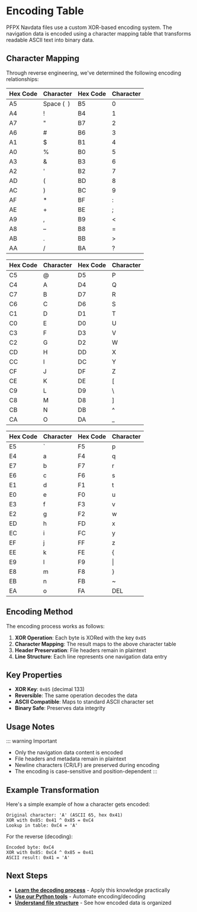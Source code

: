 # Encoding Table

PFPX Navdata files use a custom XOR-based encoding system. The navigation data is encoded using a character mapping table that transforms readable ASCII text into binary data.

## Character Mapping

Through reverse engineering, we've determined the following encoding relationships:

| Hex Code | Character | Hex Code | Character |
|----------|-----------|----------|-----------|
| A5 | Space (` `) | B5 | 0 |
| A4 | ! | B4 | 1 |
| A7 | " | B7 | 2 |
| A6 | # | B6 | 3 |
| A1 | $ | B1 | 4 |
| A0 | % | B0 | 5 |
| A3 | & | B3 | 6 |
| A2 | ' | B2 | 7 |
| AD | ( | BD | 8 |
| AC | ) | BC | 9 |
| AF | * | BF | : |
| AE | + | BE | ; |
| A9 | , | B9 | < |
| A8 | – | B8 | = |
| AB | . | BB | > |
| AA | / | BA | ? |

| Hex Code | Character | Hex Code | Character |
|----------|-----------|----------|-----------|
| C5 | @ | D5 | P |
| C4 | A | D4 | Q |
| C7 | B | D7 | R |
| C6 | C | D6 | S |
| C1 | D | D1 | T |
| C0 | E | D0 | U |
| C3 | F | D3 | V |
| C2 | G | D2 | W |
| CD | H | DD | X |
| CC | I | DC | Y |
| CF | J | DF | Z |
| CE | K | DE | [ |
| C9 | L | D9 | \ |
| C8 | M | D8 | ] |
| CB | N | DB | ^ |
| CA | O | DA | _ |

| Hex Code | Character | Hex Code | Character |
|----------|-----------|----------|-----------|
| E5 | ` | F5 | p |
| E4 | a | F4 | q |
| E7 | b | F7 | r |
| E6 | c | F6 | s |
| E1 | d | F1 | t |
| E0 | e | F0 | u |
| E3 | f | F3 | v |
| E2 | g | F2 | w |
| ED | h | FD | x |
| EC | i | FC | y |
| EF | j | FF | z |
| EE | k | FE | { |
| E9 | l | F9 | \| |
| E8 | m | F8 | } |
| EB | n | FB | ~ |
| EA | o | FA | DEL |

## Encoding Method

The encoding process works as follows:

1. **XOR Operation**: Each byte is XORed with the key `0x85`
2. **Character Mapping**: The result maps to the above character table
3. **Header Preservation**: File headers remain in plaintext
4. **Line Structure**: Each line represents one navigation data entry

## Key Properties

- **XOR Key**: `0x85` (decimal 133)
- **Reversible**: The same operation decodes the data
- **ASCII Compatible**: Maps to standard ASCII character set
- **Binary Safe**: Preserves data integrity

## Usage Notes

::: warning Important
- Only the navigation data content is encoded
- File headers and metadata remain in plaintext
- Newline characters (CR/LF) are preserved during encoding
- The encoding is case-sensitive and position-dependent
:::

## Example Transformation

Here's a simple example of how a character gets encoded:

```
Original character: 'A' (ASCII 65, hex 0x41)
XOR with 0x85: 0x41 ^ 0x85 = 0xC4
Lookup in table: 0xC4 = 'A'
```

For the reverse (decoding):
```
Encoded byte: 0xC4
XOR with 0x85: 0xC4 ^ 0x85 = 0x41
ASCII result: 0x41 = 'A'
```

## Next Steps

- **[Learn the decoding process](./decoding-process.md)** - Apply this knowledge practically
- **[Use our Python tools](../tools/python-decoder.md)** - Automate encoding/decoding
- **[Understand file structure](./file-structure.md)** - See how encoded data is organized
